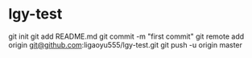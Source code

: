 # lgy-test

git init
git add README.md
git commit -m "first commit"
git remote add origin git@github.com:ligaoyu555/lgy-test.git
git push -u origin master

